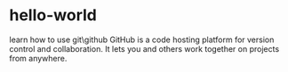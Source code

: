 # hello-world
learn how to use git\github
GitHub is a code hosting platform for version control and collaboration. It lets you and others work together on projects from anywhere.
